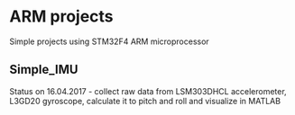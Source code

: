 # ARM projects
Simple projects using STM32F4 ARM microprocessor

## Simple_IMU
Status on 16.04.2017 - collect raw data from LSM303DHCL accelerometer, L3GD20 gyroscope, calculate it to pitch and roll and visualize in MATLAB
